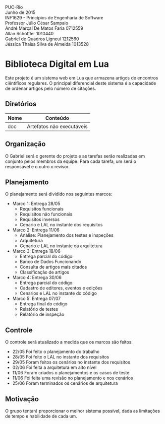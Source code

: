 PUC-Rio  
Junho de 2015  
INF1629 - Princípios de Engenharia de Software  
Professor Júlio César Sampaio  
André Marçal De Matos Faria 0712559  
Allan Schöttler 1010440  
Gabriel de Quadros Ligneul 1212560  
Jéssica Thaisa Silva de Almeida 1013528  

# Biblioteca Digital em Lua
Este projeto é um sistema web em Lua que armazena artigos de encontros ciêntíficos regulares.
O principal diferencial deste sistema é a capacidade de ordenar artigos pelo número de citações.

## Diretórios
Nome | Conteúdo
---|---
doc | Artefatos não executáveis

## Organização
O Gabriel será o gerente do projeto e as tarefas serão realizadas em conjunto pelos membros da equipe. Para cada tarefa, um será o responsável e o outro o revisor.

## Planejamento
O planejamento será dividido nos seguintes marcos:
- Marco 1: Entrega 28/05
    - Requisitos funcionais
    - Requisitos não funcionais
    - Requisitos inversos
    - Cenario e LAL no instante dos requisitos
- Marco 2: Entrega 11/06
    - Análise: Planejamento dos testes e inspeções
    - Arquitetura
    - Cenario e LAL no instante da arquitetura
- Marco 3: Entrega 18/06
    - Entrega parcial do código
    - Banco de Dados Funcionando
    - Consulta de artigos mais citados
    - Classificação de artigos
- Marco 4: Entrega 30/06
    - Entrega parcial do código
    - Cadastro de editores, eventos e edições
    - Cenarios e LAL no instante do código
- Marco 5: Entrega 07/07
    - Entrega final do código
    - Relatório de testes
    - Relatório de inspeção

## Controle
O controle será atualizado a medida que os marcos são feitos.
- 22/05 Foi feito o planejamento do trabalho
- 28/05 Foi feito o LAL no instante dos requisitos
- 29/05 Foram feitos os cenários no instante dos requisitos
- 02/06 Foi feita a arquitetura em alto nível
- 11/06 Foram criados o planejamentos e os casos de teste
- 11/06 Foi feita uma revisão no planejamento e nos cenários
- 25/06 Foram terminados os cenários de arquitetura

## Motivação
O grupo tentará proporcionar o melhor sistema possível, dada as limitações de tempo e habilidade de cada um.
